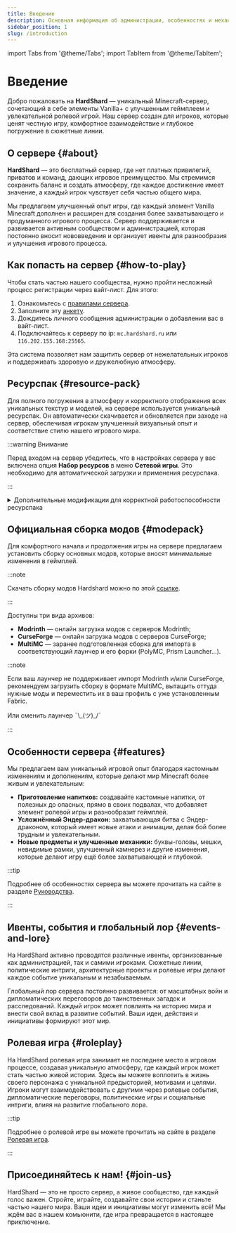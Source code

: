 ```yaml
---
title: Введение
description: Основная информация об администрации, особенностях и механиках игрового геймплея.
sidebar_position: 1
slug: /introduction
---
```


import Tabs from '@theme/Tabs';
import TabItem from '@theme/TabItem';

# Введение

Добро пожаловать на **HardShard** — уникальный Minecraft-сервер, сочетающий в себе элементы Vanilla+ с улучшенным геймплеем и увлекательной ролевой игрой. Наш сервер создан для игроков, которые ценят честную игру, комфортное взаимодействие и глубокое погружение в сюжетные линии.

## О сервере {#about}

**HardShard** — это бесплатный сервер, где нет платных привилегий, приватов и команд, дающих игровое преимущество. Мы стремимся сохранить баланс и создать атмосферу, где каждое достижение имеет значение, а каждый игрок чувствует себя частью общего мира.

Мы предлагаем улучшенный опыт игры, где каждый элемент Vanilla Minecraft дополнен и расширен для создания более захватывающего и продуманного игрового процесса. Сервер поддерживается и развивается активным сообществом и администрацией, которая постоянно вносит нововведения и организует ивенты для разнообразия и улучшения игрового процесса.

## Как попасть на сервер {#how-to-play}

Чтобы стать частью нашего сообщества, нужно пройти несложный процесс регистрации через вайт-лист. Для этого:
1) Ознакомьтесь с [правилами сервера](/docs/rules).
2) Заполните эту [анкету](https://docs.google.com/forms/d/e/1FAIpQLSd439lToKD3iWyeyhokr8FDmnviJtvespjAiwM_0_tl2tLbHw/viewform).
3) Дождитесь личного сообщения администрации о добавлении вас в вайт-лист.
3) Подключайтесь к серверу по ip: `mc.hardshard.ru` или `116.202.155.168:25565`.

Эта система позволяет нам защитить сервер от нежелательных игроков и поддерживать здоровую и дружелюбную атмосферу.

## Ресурспак {#resource-pack}

Для полного погружения в атмосферу и корректного отображения всех уникальных текстур и моделей, на сервере используется уникальный ресурспак. Он автоматически скачивается и обновляется при заходе на сервер, обеспечивая игрокам улучшенный визуальный опыт и соответствие стилю нашего игрового мира.

:::warning Внимание

Перед входом на сервер убедитесь, что в настройках сервера у вас включена опция **Набор ресурсов** в меню **Сетевой игры**. Это необходимо для автоматической загрузки и применения ресурспака.

:::

<details>
  <summary>Дополнительные модификации для корректной работоспособности ресурспака</summary>
  <div> 
    Чтобы ресурспак работал корректно и отображал все текстуры и модели, ваш клиент Minecraft должен быть оптимизирован с помощью одного из следующих модов: [OptiFine](https://optifine.net/home) или [Sodium](https://modrinth.com/mod/sodium).
    <Tabs>
      <TabItem value="optifine" label="OptiFine">
        Дополнительных модификаций не требуется.
      </TabItem>
      <TabItem value="sodium" label="Sodium">
        Требуется установить следующие дополнительные моды:
        - [\[ETF\] Entity Texture Features](https://modrinth.com/mod/entitytexturefeatures) — мод, который добавляет новые функции текстур сущностей;
        - [CIT Resewn](https://modrinth.com/mod/cit-resewn) — мод, необходимый для изменения тексур предметов и блоков путем переименования их на наковальне.
      </TabItem>
    </Tabs>
  </div>
</details>

## Официальная сборка модов {#modepack}

Для комфортного начала и продолжения игры на сервере предлагаем установить сборку основных модов, которые вносят минимальные изменения в геймплей. 

:::note

Скачать сборку модов Hardshard можно по этой [ссылке](https://modrinth.com/modpack/hardshard-modpack/).

:::

Доступны три вида архивов:

- **Modrinth** — онлайн загрузка модов с серверов Modrinth;
- **CurseForge** — онлайн загрузка модов с серверов CurseForge;
- **MultiMC** — заранее подготовленная сборка для импорта в соответствующий лаунчер и его форки (PolyMC, Prism Launcher...).

:::note 

Если ваш лаунчер не поддерживает импорт Modrinth и/или CurseForge, рекомендуем загрузить сборку в формате MultiMC, вытащить оттуда нужные моды и переместить их в ваш профиль с уже установленным Fabric.

Или сменить лаунчер ¯\\\_(ツ)_/¯

:::

## Особенности сервера {#features}

Мы предлагаем вам уникальный игровой опыт благодаря кастомным изменениям и дополнениям, которые делают мир Minecraft более живым и увлекательным:

- **Приготовление напитков:** создавайте кастомные напитки, от полезных до опасных, прямо в своих подвалах, что добавляет элемент ролевой игры и разнообразит геймплей.
- **Усложнённый Эндер-дракон:** захватывающая битва с Эндер-драконом, который имеет новые атаки и анимации, делая бой более трудным и увлекательным.
- **Новые предметы и улучшенные механики:** буквы-головы, мешки, невидимые рамки, улучшенный камнерез и другие изменения, которые делают игру ещё более захватывающей и глубокой.

:::tip

Подробнее об особенностях сервера вы можете прочитать на сайте в разделе [Руководства](/docs/guidelines).

:::

## Ивенты, события и глобальный лор {#events-and-lore}

На HardShard активно проводятся различные ивенты, организованные как администрацией, так и самими игроками. Сюжетные линии, политические интриги, архитектурные проекты и ролевые игры делают каждое событие уникальным и незабываемым.

Глобальный лор сервера постоянно развивается: от масштабных войн и дипломатических переговоров до таинственных загадок и расследований. Каждый игрок может повлиять на историю мира и внести свой вклад в развитие событий. Ваши идеи, действия и инициативы формируют этот мир.

## Ролевая игра {#roleplay}

На HardShard ролевая игра занимает не последнее место в игровом процессе, создавая уникальную атмосферу, где каждый игрок может стать частью живой истории. Здесь вы можете воплотить в жизнь своего персонажа с уникальной предысторией, мотивами и целями. Игроки могут взаимодействовать с другими через ролевые события, дипломатические переговоры, политические игры и социальные интриги, влияя на развитие глобального лора.

:::tip

Подробнее о ролевой игре вы можете прочитать на сайте в разделе [Ролевая игра](/docs/roleplay).

:::

## Присоединяйтесь к нам! {#join-us}

HardShard — это не просто сервер, а живое сообщество, где каждый голос важен. Стройте, играйте, создавайте свои истории и станьте частью нашего мира. Ваши идеи и инициативы могут изменить всё! Мы ждём вас в нашем комьюнити, где игра превращается в настоящее приключение.